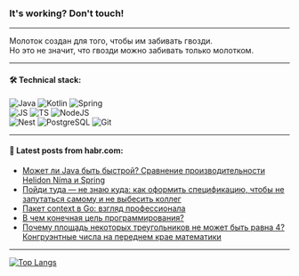 ### It's working? Don't touch!

---
Молоток создан для того, чтобы им забивать гвозди. <br>
Но это не значит, что гвозди можно забивать только молотком.

---

#### 🛠️ Technical stack:

![Java](https://img.shields.io/badge/Java-informational?logo=Oracle&style=flat&logoColor=white&color=FF4500)
![Kotlin](https://img.shields.io/badge/Kotlin-informational?logo=Kotlin&style=flat&logoColor=white&color=774D97)
![Spring](https://img.shields.io/badge/SpringBoot-informational?logo=SpringBoot&style=flat&logoColor=white&color=6DB33F) <br>
![JS](https://img.shields.io/badge/JS-informational?logo=javaScript&style=flat&logoColor=black&color=F7Df1E)
![TS](https://img.shields.io/badge/TypeScript-informational?logo=typeScript&style=flat&logoColor=black&color=0667A8)
![NodeJS](https://img.shields.io/badge/NodeJS-informational?logo=node.js&style=flat&logoColor=white&color=70A760) <br>
![Nest](https://img.shields.io/badge/NestJS-informational?logo=NestJS&style=flat&logoColor=white&color=E0234E)
![PostgreSQL](https://img.shields.io/badge/PostgreSQL-informational?logo=PostgreSQL&style=flat&logoColor=white&color=DAA520)
![Git](https://img.shields.io/badge/Git-informational?logo=git&style=flat&logoColor=white&color=778899)

___

#### 💬 Latest posts from habr.com:

<!-- BLOG-POST-LIST:START -->
- [Может ли Java быть быстрой? Сравнение производительности Helidon Níma и Spring](https://habr.com/ru/articles/765050/?utm_source=habrahabr&utm_medium=rss&utm_campaign=765050)
- [Пойди туда — не знаю куда: как оформить спецификацию, чтобы не запутаться самому и не выбесить коллег](https://habr.com/ru/companies/outlines_tech/articles/765034/?utm_source=habrahabr&utm_medium=rss&utm_campaign=765034)
- [Пакет context в Go: взгляд профессионала](https://habr.com/ru/companies/pt/articles/764850/?utm_source=habrahabr&utm_medium=rss&utm_campaign=764850)
- [В чем конечная цель программирования?](https://habr.com/ru/articles/765028/?utm_source=habrahabr&utm_medium=rss&utm_campaign=765028)
- [Почему площадь некоторых треугольников не может быть равна 4? Конгруэнтные числа на переднем крае математики](https://habr.com/ru/companies/itglobalcom/articles/765018/?utm_source=habrahabr&utm_medium=rss&utm_campaign=765018)
<!-- BLOG-POST-LIST:END -->

---
[![Top Langs](https://github-readme-stats-git-master-advtsetting-gmailcom.vercel.app/api/top-langs/?username=zloylis&langs_count=10&hide_title=false&title_color=e6edf3&size_weight=0.5&count_weight=0.5&layout=compact&hide_border=true&theme=dracula)](https://github.com/zloylis)

<!-- ![GitHub stats](https://github-readme-stats-git-master-advtsetting-gmailcom.vercel.app/api?username=zloylis&show_icons=true&hide_border=true&theme=dracula&hide_title=true&include_all_commits=true&count_private=true&hide=contribs&hide_rank=true) -->
